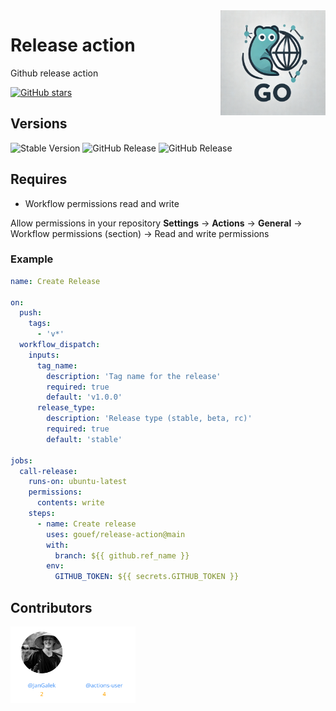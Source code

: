 <img align=right width="168" src="docs/gouef_logo.png">

# Release action
Github release action

[![GitHub stars](https://img.shields.io/github/stars/gouef/release-action?style=social)](https://github.com/gouef/release-action/stargazers)

## Versions
![Stable Version](https://img.shields.io/github/v/release/gouef/release-action?label=Stable&labelColor=green)
![GitHub Release](https://img.shields.io/github/v/release/gouef/release-action?label=RC&include_prereleases&filter=*rc*&logoSize=diago)
![GitHub Release](https://img.shields.io/github/v/release/gouef/release-action?label=Beta&include_prereleases&filter=*beta*&logoSize=diago)

## Requires

- Workflow permissions read and write

Allow permissions in your repository **Settings** -> **Actions** -> **General** -> Workflow permissions (section) -> Read and write permissions


### Example
```yaml
name: Create Release

on:
  push:
    tags:
      - 'v*'
  workflow_dispatch:
    inputs:
      tag_name:
        description: 'Tag name for the release'
        required: true
        default: 'v1.0.0'
      release_type:
        description: 'Release type (stable, beta, rc)'
        required: true
        default: 'stable'

jobs:
  call-release:
    runs-on: ubuntu-latest
    permissions:
      contents: write
    steps:
      - name: Create release
        uses: gouef/release-action@main
        with:
          branch: ${{ github.ref_name }}
        env:
          GITHUB_TOKEN: ${{ secrets.GITHUB_TOKEN }}
```

## Contributors

<div style="display: flex; flex-wrap: wrap; align-items: center; margin-bottom: 10px;">
<span style="width:100px;">
  <a href="https://github.com/JanGalek"><img src="https://raw.githubusercontent.com/gouef/release-action/refs/heads/contributors-svg/.github/contributors/JanGalek.svg" alt="JanGalek" /></a>
</span>
<span style="width:100px;">
  <a href="https://github.com/actions-user"><img src="https://raw.githubusercontent.com/gouef/release-action/refs/heads/contributors-svg/.github/contributors/actions-user.svg" alt="actions-user" /></a>
</span>
</div>

